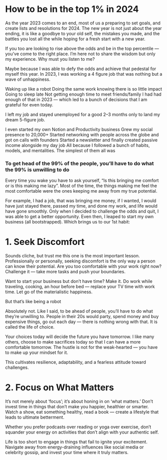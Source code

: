 # How to be in the top 1% in 2024

As the year 2023 comes to an end, most of us a preparing to set goals, and create lists and resolutions for 2024. The new year is not just about the year ending, it is like a goodbye to your old self, the mistakes you made, and the battles you lost all the while hoping for a fresh start with a new year.

If you too are looking to rise above the odds and be in the top percentile — you’ve come to the right place. I’m here not to share the wisdom but only my experience. Why must you listen to me?

Maybe because I was able to defy the odds and achieve that pedestal for myself this year. In 2023, I was working a 4 figure job that was nothing but a wave of unhappiness.

Waking up like a robot
Doing the same work knowing there is so little impact
Going to sleep late
Not getting enough time to meet friends/family
I had had enough of that in 2023 — which led to a bunch of decisions that I am grateful for even today.

I left my job and stayed unemployed for a good 2–3 months only to land my dream 5-figure job.

I even started my own Notion and Productivity business
Grew my social presence to 20,000+
Started networking with people across the globe and got on calls with founders
Started a newsletter and finally created passive income alongside my day job
All because I followed a bunch of habits, models, and mentalities. The simplest of them all was

### To get head of the 99% of the people, you’ll have to do what the 99% is unwilling to do

Every time you wake you have to ask yourself, “Is this bringing me comfort or is this making me lazy”. Most of the time, the things making me feel the most comfortable were the ones keeping me away from my true potential.

For example, I had a job, that was bringing me money, if I wanted, I would have just stayed there, passed my time, and done my work, and life would have gone smoothly. Only when I decided to challenge the odds and quit, I was able to get a better opportunity. Even then, I leaped to start my own business (all bootstrapped). Which brings us to our 1st habit:

# 1. Seek Discomfort
   Sounds cliche, but trust me this one is the most important lesson. Professionally or personally, seeking discomfort is the only way a person can know their potential. Are you too comfortable with your work right now? Challenge it — take more tasks and push your boundaries.

Want to start your business but don’t have time? Make it. Do work while traveling, cooking, an hour before bed — replace your TV time with work time. Let go of the materialistic happiness.

But that’s like being a robot

Absolutely not. Like I said, to be ahead of people, you’ll have to do what they’re unwilling to. People in their 20s would party, spend money and buy expensive things, go out each day — there is nothing wrong with that. It is called the life of choice.

Your choices today will decide the future you have tomorrow. I like many others, choose to make sacrifices today so that I can have a more comfortable tomorrow. The hustle is not for the weak-hearted — you have to make up your mindset for it.

This cultivates resilience, adaptability, and a fearless attitude toward challenges.

# 2. Focus on What Matters
   It’s not merely about ‘focus’; it’s about honing in on ‘what matters.’ Don’t invest time in things that don’t make you happier, healthier or smarter. Watch a show, eat something healthy, read a book — create a lifestyle that leads to ultimate betterment.

Whether you prefer podcasts over reading or yoga over exercise, don’t squander your energy on activities that don’t align with your authentic self.

Life is too short to engage in things that fail to ignite your excitement. Navigate away from energy-draining influences like social media or celebrity gossip, and invest your time where it truly matters.

